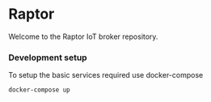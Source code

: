 # Raptor

Welcome to the Raptor IoT broker repository.

### Development setup

To setup the basic services required use docker-compose

`docker-compose up`
